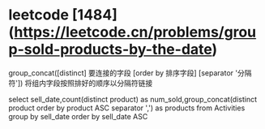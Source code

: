 # leetcode [1484] (https://leetcode.cn/problems/group-sold-products-by-the-date)
group_concat([distinct] 要连接的字段 [order by 排序字段] [separator '分隔符'])
将组内字段按照排好的顺序以分隔符链接

select sell_date,count(distinct product) as num_sold,group_concat(distinct product order by product ASC separator ',') as products
from Activities
group by sell_date
order by sell_date ASC